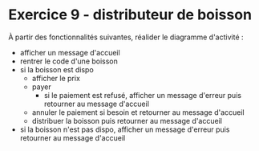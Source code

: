 # Exercice 9 - distributeur de boisson

À partir des fonctionnalités suivantes, réalider le diagramme d'activité :

- afficher un message d'accueil
- rentrer le code d'une boisson
- si la boisson est dispo
  - afficher le prix
  - payer
    - si le paiement est refusé, afficher un message d'erreur puis retourner au message d'accueil
  - annuler le paiement si besoin et retourner au message d'accueil
  - distribuer la boisson puis retourner au message d'accueil
- si la boisson n'est pas dispo, afficher un message d'erreur puis retourner au message d'accueil
